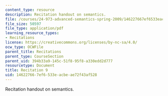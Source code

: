 ```yaml
---
content_type: resource
description: Recitation handout on semantics.
file: /courses/24-973-advanced-semantics-spring-2009/146227667ef6533eacbeae72f43af528_MIT24_973s09_rec09.pdf
file_size: 50597
file_type: application/pdf
learning_resource_types:
- Recitations
license: https://creativecommons.org/licenses/by-nc-sa/4.0/
ocw_type: OCWFile
parent_title: Recitations
parent_type: CourseSection
parent_uid: 394b33a9-145c-51f8-95f8-a330edd2d777
resourcetype: Document
title: Recitation 9
uid: 14622766-7ef6-533e-acbe-ae72f43af528
---
```

Recitation handout on semantics.
